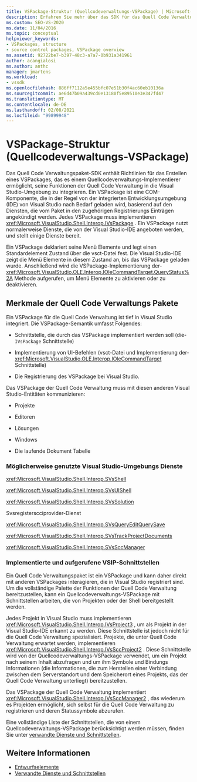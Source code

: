 ```yaml
---
title: VSPackage-Struktur (Quellcodeverwaltungs-VSPackage) | Microsoft-Dokumentation
description: Erfahren Sie mehr über das SDK für das Quell Code Verwaltungspaket, das Richtlinien für ein VSPackage mit einem Quellcodeverwaltungs-Implementierer für die Integration in Visual Studio enthält.
ms.custom: SEO-VS-2020
ms.date: 11/04/2016
ms.topic: conceptual
helpviewer_keywords:
- VSPackages, structure
- source control packages, VSPackage overview
ms.assetid: 92722be7-b397-48c3-a7a7-0b931a341961
author: acangialosi
ms.author: anthc
manager: jmartens
ms.workload:
- vssdk
ms.openlocfilehash: 886ff7112a5e455bfc07e51b30f4ac60eb10136a
ms.sourcegitcommit: ae6d47b09a439cd0e13180f5e89510e3e347fd47
ms.translationtype: MT
ms.contentlocale: de-DE
ms.lasthandoff: 02/08/2021
ms.locfileid: "99899948"
---
```

# <a name="vspackage-structure-source-control-vspackage"></a>VSPackage-Struktur (Quellcodeverwaltungs-VSPackage)

Das Quell Code Verwaltungspaket-SDK enthält Richtlinien für das Erstellen eines VSPackages, das es einem Quellcodeverwaltungs-Implementierer ermöglicht, seine Funktionen der Quell Code Verwaltung in die Visual Studio-Umgebung zu integrieren. Ein VSPackage ist eine COM-Komponente, die in der Regel von der integrierten Entwicklungsumgebung (IDE) von Visual Studio nach Bedarf geladen wird, basierend auf den Diensten, die vom Paket in den zugehörigen Registrierungs Einträgen angekündigt werden. Jedes VSPackage muss implementieren <xref:Microsoft.VisualStudio.Shell.Interop.IVsPackage> . Ein VSPackage nutzt normalerweise Dienste, die von der Visual Studio-IDE angeboten werden, und stellt einige Dienste bereit.

Ein VSPackage deklariert seine Menü Elemente und legt einen Standardelement Zustand über die vsct-Datei fest. Die Visual Studio-IDE zeigt die Menü Elemente in diesem Zustand an, bis das VSPackage geladen wurde. Anschließend wird die VSPackage-Implementierung der- <xref:Microsoft.VisualStudio.OLE.Interop.IOleCommandTarget.QueryStatus%2A> Methode aufgerufen, um Menü Elemente zu aktivieren oder zu deaktivieren.

## <a name="source-control-package-characteristics"></a>Merkmale der Quell Code Verwaltungs Pakete

Ein VSPackage für die Quell Code Verwaltung ist tief in Visual Studio integriert. Die VSPackage-Semantik umfasst Folgendes:

- Schnittstelle, die durch das VSPackage implementiert werden soll (die- `IVsPackage` Schnittstelle)

- Implementierung von UI-Befehlen (vsct-Datei und Implementierung der- <xref:Microsoft.VisualStudio.OLE.Interop.IOleCommandTarget> Schnittstelle)

- Die Registrierung des VSPackage bei Visual Studio.

Das VSPackage der Quell Code Verwaltung muss mit diesen anderen Visual Studio-Entitäten kommunizieren:

- Projekte

- Editoren

- Lösungen

- Windows

- Die laufende Dokument Tabelle

### <a name="visual-studio-environment-services-that-may-be-consumed"></a>Möglicherweise genutzte Visual Studio-Umgebungs Dienste

<xref:Microsoft.VisualStudio.Shell.Interop.SVsShell>

<xref:Microsoft.VisualStudio.Shell.Interop.SVsUIShell>

<xref:Microsoft.VisualStudio.Shell.Interop.SVsSolution>

Svsregisterscciprovider-Dienst

<xref:Microsoft.VisualStudio.Shell.Interop.SVsQueryEditQuerySave>

<xref:Microsoft.VisualStudio.Shell.Interop.SVsTrackProjectDocuments>

<xref:Microsoft.VisualStudio.Shell.Interop.SVsSccManager>

### <a name="vsip-interfaces-implemented-and-called"></a>Implementierte und aufgerufene VSIP-Schnittstellen

Ein Quell Code Verwaltungspaket ist ein VSPackage und kann daher direkt mit anderen VSPackages interagieren, die in Visual Studio registriert sind. Um die vollständige Palette der Funktionen der Quell Code Verwaltung bereitzustellen, kann ein Quellcodeverwaltungs-VSPackage mit Schnittstellen arbeiten, die von Projekten oder der Shell bereitgestellt werden.

Jedes Projekt in Visual Studio muss implementieren <xref:Microsoft.VisualStudio.Shell.Interop.IVsProject3> , um als Projekt in der Visual Studio-IDE erkannt zu werden. Diese Schnittstelle ist jedoch nicht für die Quell Code Verwaltung spezialisiert. Projekte, die unter Quell Code Verwaltung erwartet werden, implementieren <xref:Microsoft.VisualStudio.Shell.Interop.IVsSccProject2> . Diese Schnittstelle wird von der Quellcodeverwaltungs-VSPackage verwendet, um ein Projekt nach seinem Inhalt abzufragen und um ihm Symbole und Bindungs Informationen (die Informationen, die zum Herstellen einer Verbindung zwischen dem Serverstandort und dem Speicherort eines Projekts, das der Quell Code Verwaltung unterliegt) bereitzustellen.

Das VSPackage der Quell Code Verwaltung implementiert <xref:Microsoft.VisualStudio.Shell.Interop.IVsSccManager2> , das wiederum es Projekten ermöglicht, sich selbst für die Quell Code Verwaltung zu registrieren und deren Statussymbole abzurufen.

Eine vollständige Liste der Schnittstellen, die von einem Quellcodeverwaltungs-VSPackage berücksichtigt werden müssen, finden Sie unter [verwandte Dienste und Schnittstellen](../../extensibility/internals/related-services-and-interfaces-source-control-vspackage.md).

## <a name="see-also"></a>Weitere Informationen

- [Entwurfselemente](../../extensibility/internals/source-control-vspackage-design-elements.md)
- [Verwandte Dienste und Schnittstellen](../../extensibility/internals/related-services-and-interfaces-source-control-vspackage.md)
